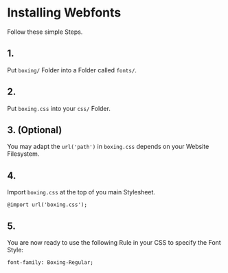 # Installing Webfonts
Follow these simple Steps.

## 1.
Put `boxing/` Folder into a Folder called `fonts/`.

## 2.
Put `boxing.css` into your `css/` Folder.

## 3. (Optional)
You may adapt the `url('path')` in `boxing.css` depends on your Website Filesystem.

## 4.
Import `boxing.css` at the top of you main Stylesheet.

```
@import url('boxing.css');
```

## 5.
You are now ready to use the following Rule in your CSS to specify the Font Style:
```
font-family: Boxing-Regular;

```

